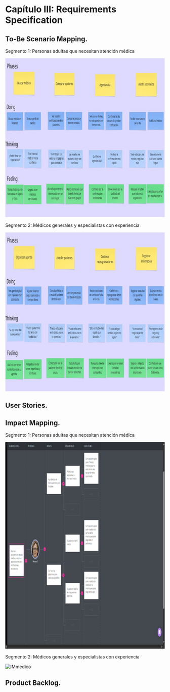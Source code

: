 # Capítulo III: Requirements Specification

## To-Be Scenario Mapping.

Segmento 1: Personas adultas que necesitan atención médica

<img src="../assets/TBSM-paciente.jpg" alt="TBSM paciente" height="500" />

Segmento 2: Médicos generales y especialistas con experiencia

<img src="../assets/TBSM-medico.jpg" alt="TBSM medico" height="500" />


## User Stories.



## Impact Mapping.

Segmento 1: Personas adultas que necesitan atención médica

<img src="../assets/Impact map-paciente.png" alt="IMpaciente" height="650" />

Segmento 2: Médicos generales y especialistas con experiencia

<img src="../assets/Impact map-médico.png" alt="IMmedico" height="650" />

## Product Backlog.